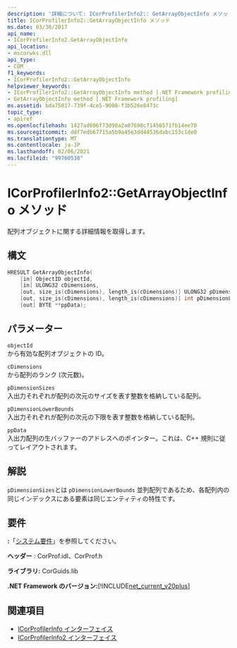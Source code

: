 ```yaml
---
description: '詳細について: ICorProfilerInfo2:: GetArrayObjectInfo メソッド'
title: ICorProfilerInfo2::GetArrayObjectInfo メソッド
ms.date: 03/30/2017
api_name:
- ICorProfilerInfo2.GetArrayObjectInfo
api_location:
- mscorwks.dll
api_type:
- COM
f1_keywords:
- ICorProfilerInfo2::GetArrayObjectInfo
helpviewer_keywords:
- ICorProfilerInfo2::GetArrayObjectInfo method [.NET Framework profiling]
- GetArrayObjectInfo method [.NET Framework profiling]
ms.assetid: bda75017-739f-4ce5-9000-f3b526e8473c
topic_type:
- apiref
ms.openlocfilehash: 1427ad696f73d90a2a07698c71456571fb14ee70
ms.sourcegitcommit: ddf7edb67715a5b9a45e3dd44536dabc153c1de0
ms.translationtype: MT
ms.contentlocale: ja-JP
ms.lasthandoff: 02/06/2021
ms.locfileid: "99760538"
---
```

# <a name="icorprofilerinfo2getarrayobjectinfo-method"></a>ICorProfilerInfo2::GetArrayObjectInfo メソッド

配列オブジェクトに関する詳細情報を取得します。  
  
## <a name="syntax"></a>構文  
  
```cpp  
HRESULT GetArrayObjectInfo(  
    [in] ObjectID objectId,  
    [in] ULONG32 cDimensions,  
    [out, size_is(cDimensions), length_is(cDimensions)] ULONG32 pDimensionSizes[],  
    [out, size_is(cDimensions), length_is(cDimensions)] int pDimensionLowerBounds[],  
    [out] BYTE **ppData);  
```  
  
## <a name="parameters"></a>パラメーター  

 `objectId`  
 から有効な配列オブジェクトの ID。  
  
 `cDimensions`  
 から配列のランク (次元数)。  
  
 `pDimensionSizes`  
 入出力それぞれが配列の次元のサイズを表す整数を格納している配列。  
  
 `pDimensionLowerBounds`  
 入出力それぞれが配列の次元の下限を表す整数を格納している配列。  
  
 `ppData`  
 入出力配列の生バッファーのアドレスへのポインター。これは、C++ 規則に従ってレイアウトされます。  
  
## <a name="remarks"></a>解説  

 `pDimensionSizes`とは `pDimensionLowerBounds` 並列配列であるため、各配列内の同じインデックスにある要素は同じエンティティの特性です。  
  
## <a name="requirements"></a>要件  

 **:**「[システム要件](../../get-started/system-requirements.md)」を参照してください。  
  
 **ヘッダー** : CorProf.idl、CorProf.h  
  
 **ライブラリ:** CorGuids.lib  
  
 **.NET Framework のバージョン:**[!INCLUDE[net_current_v20plus](../../../../includes/net-current-v20plus-md.md)]  
  
## <a name="see-also"></a>関連項目

- [ICorProfilerInfo インターフェイス](icorprofilerinfo-interface.md)
- [ICorProfilerInfo2 インターフェイス](icorprofilerinfo2-interface.md)

